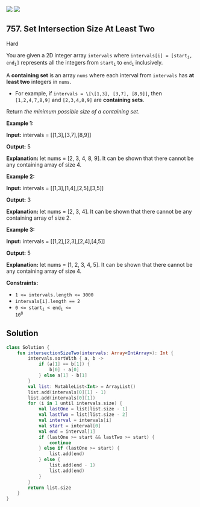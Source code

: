 [![](https://img.shields.io/github/stars/javadev/LeetCode-in-Kotlin?label=Stars&style=flat-square)](https://github.com/javadev/LeetCode-in-Kotlin)
[![](https://img.shields.io/github/forks/javadev/LeetCode-in-Kotlin?label=Fork%20me%20on%20GitHub%20&style=flat-square)](https://github.com/javadev/LeetCode-in-Kotlin/fork)

## 757\. Set Intersection Size At Least Two

Hard

You are given a 2D integer array `intervals` where <code>intervals[i] = [start<sub>i</sub>, end<sub>i</sub>]</code> represents all the integers from <code>start<sub>i</sub></code> to <code>end<sub>i</sub></code> inclusively.

A **containing set** is an array `nums` where each interval from `intervals` has **at least two** integers in `nums`.

*   For example, if `intervals = \[\[1,3], [3,7], [8,9]]`, then `[1,2,4,7,8,9]` and `[2,3,4,8,9]` are **containing sets**.

Return _the minimum possible size of a containing set_.

**Example 1:**

**Input:** intervals = \[\[1,3],[3,7],[8,9]]

**Output:** 5

**Explanation:** let nums = [2, 3, 4, 8, 9]. It can be shown that there cannot be any containing array of size 4.

**Example 2:**

**Input:** intervals = \[\[1,3],[1,4],[2,5],[3,5]]

**Output:** 3

**Explanation:** let nums = [2, 3, 4]. It can be shown that there cannot be any containing array of size 2.

**Example 3:**

**Input:** intervals = \[\[1,2],[2,3],[2,4],[4,5]]

**Output:** 5

**Explanation:** let nums = [1, 2, 3, 4, 5]. It can be shown that there cannot be any containing array of size 4.

**Constraints:**

*   `1 <= intervals.length <= 3000`
*   `intervals[i].length == 2`
*   <code>0 <= start<sub>i</sub> < end<sub>i</sub> <= 10<sup>8</sup></code>

## Solution

```kotlin
class Solution {
    fun intersectionSizeTwo(intervals: Array<IntArray>): Int {
        intervals.sortWith { a, b ->
            if (a[1] == b[1]) {
                b[0] - a[0]
            } else a[1] - b[1]
        }
        val list: MutableList<Int> = ArrayList()
        list.add(intervals[0][1] - 1)
        list.add(intervals[0][1])
        for (i in 1 until intervals.size) {
            val lastOne = list[list.size - 1]
            val lastTwo = list[list.size - 2]
            val interval = intervals[i]
            val start = interval[0]
            val end = interval[1]
            if (lastOne >= start && lastTwo >= start) {
                continue
            } else if (lastOne >= start) {
                list.add(end)
            } else {
                list.add(end - 1)
                list.add(end)
            }
        }
        return list.size
    }
}
```